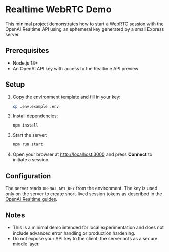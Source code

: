 # Realtime WebRTC Demo

This minimal project demonstrates how to start a WebRTC session with the OpenAI Realtime API using an ephemeral key generated by a small Express server.

## Prerequisites

- Node.js 18+
- An OpenAI API key with access to the Realtime API preview

## Setup

1. Copy the environment template and fill in your key:

   ```bash
   cp .env.example .env
   ```

2. Install dependencies:

   ```bash
   npm install
   ```

3. Start the server:

   ```bash
   npm run start
   ```

4. Open your browser at <http://localhost:3000> and press **Connect** to initiate a session.

## Configuration

The server reads `OPENAI_API_KEY` from the environment. The key is used only on the server to create short-lived session tokens as described in the [OpenAI Realtime guides](https://platform.openai.com/docs/guides/realtime-conversations).

## Notes

- This is a minimal demo intended for local experimentation and does not include advanced error handling or production hardening.
- Do not expose your API key to the client; the server acts as a secure middle layer.

